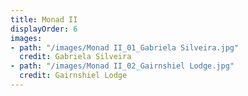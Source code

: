```yaml
---
title: Monad II
displayOrder: 6
images:
- path: "/images/Monad II_01_Gabriela Silveira.jpg"
  credit: Gabriela Silveira
- path: "/images/Monad II_02_Gairnshiel Lodge.jpg"
  credit: Gairnshiel Lodge
---
```



